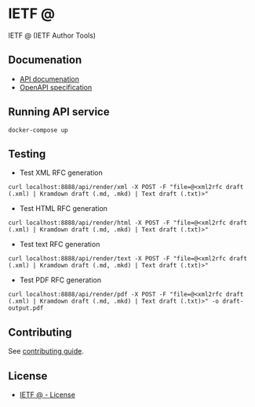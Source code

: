 # IETF @
IETF @ (IETF Author Tools)

## Documenation

* [API documenation](https://author-tools.ietf.org/doc/)
* [OpenAPI specification](api.yml)

## Running API service

```
docker-compose up
```

## Testing

* Test XML RFC generation
```
curl localhost:8888/api/render/xml -X POST -F "file=@<xml2rfc draft (.xml) | Kramdown draft (.md, .mkd) | Text draft (.txt)>"
```

* Test HTML RFC generation
```
curl localhost:8888/api/render/html -X POST -F "file=@<xml2rfc draft (.xml) | Kramdown draft (.md, .mkd) | Text draft (.txt)>"
```

* Test text RFC generation
```
curl localhost:8888/api/render/text -X POST -F "file=@<xml2rfc draft (.xml) | Kramdown draft (.md, .mkd) | Text draft (.txt)>"
```

* Test PDF RFC generation
```
curl localhost:8888/api/render/pdf -X POST -F "file=@<xml2rfc draft (.xml) | Kramdown draft (.md, .mkd) | Text draft (.txt)>" -o draft-output.pdf
```

## Contributing

See [contributing guide](CONTRIBUTING.md).

## License

* [IETF @ - License](LICENSE)
